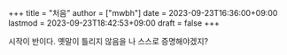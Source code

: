 +++
title = "처음"
author = ["mwbh"]
date = 2023-09-23T16:36:00+09:00
lastmod = 2023-09-23T18:42:53+09:00
draft = false
+++

시작이 반이다.
옛말이 틀리지 않음을 나 스스로 증명해야겠지?

